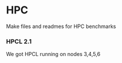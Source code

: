 # HPC
Make files and readmes for HPC benchmarks


### HPCL 2.1

We got HPCL running on nodes 3,4,5,6

